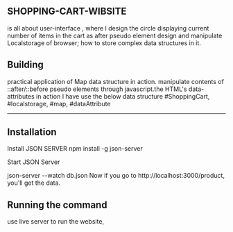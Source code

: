 ## SHOPPING-CART-WIBSITE

  is all about user-interface , where I design the circle displaying current number of items in the cart as after pseudo element  design and manipulate Localstorage of browser; how to store complex data structures in it.

## Building

 practical application of Map data structure in action.
 manipulate contents of ::after/::before pseudo elements through javascript.the HTML's data-attributes in action
       I have use the below data structure
 #ShoppingCart,  #localstorage, #map, #dataAttribute

 ****
 ## Installation
  
  Install JSON SERVER
npm install -g json-server
 

Start JSON Server 

json-server --watch db.json
Now if you go to http://localhost:3000/product, you'll get the data.

## Running the command

use live server to run the website, 